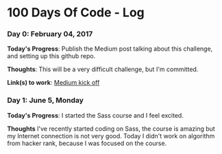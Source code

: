 # 100 Days Of Code - Log

### Day 0: February 04, 2017

**Today's Progress**: Publish the Medium post talking about this challenge, and setting up this github repo.

**Thoughts**: This will be a very difficult challenge, but I'm committed.

**Link(s) to work**: [Medium kick off](https://medium.com/@wilfredo1285/100-days-of-code-challenge-accepted-f356a0e51755)


### Day 1: June 5, Monday

**Today's Progress**: I started the Sass course and I feel excited.

**Thoughts** I've recently started coding on Sass, the course is amazing but my Internet connection is not very good. Today I didn't work on algorithm from hacker rank, because I was focused on the course.
